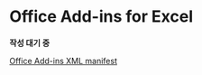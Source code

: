 # Office Add-ins for Excel 

**작성 대기 중**     

[Office Add-ins XML manifest](https://docs.microsoft.com/en-us/office/dev/add-ins/develop/add-in-manifests?tabs=tabid-1) 

